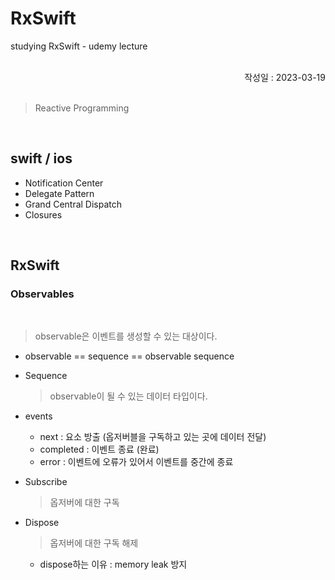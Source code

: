 # RxSwift
studying RxSwift - udemy lecture

<br/>

<div align="right">작성일 : 2023-03-19</div>

<br/>

> Reactive Programming

<br/>

## swift / ios
- Notification Center
- Delegate Pattern
- Grand Central Dispatch
- Closures

<br/>

## RxSwift

### Observables

<br/>
    
> observable은 이벤트를 생성할 수 있는 대상이다.

- observable == sequence == observable sequence


- Sequence
    
    > observable이 될 수 있는 데이터 타입이다.
     
- events
    - next : 요소 방출 (옵저버블을 구독하고 있는 곳에 데이터 전달)
    - completed : 이벤트 종료 (완료)
    - error : 이벤트에 오류가 있어서 이벤트를 중간에 종료
    
- Subscribe
    
    > 옵저버에 대한 구독
    > 
- Dispose
    
    > 옵저버에 대한 구독 해제
     
    -  dispose하는 이유 : memory leak 방지